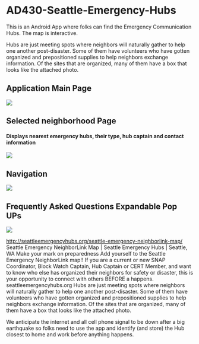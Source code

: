 # AD430-Seattle-Emergency-Hubs


This is an Android App where folks can find the Emergency Communication Hubs.  The map is interactive.

Hubs are just meeting spots where neighbors will naturally gather to help one another post-disaster.  Some of them have volunteers who have gotten organized and prepositioned supplies to help neighbors exchange information.  Of the sites that are organized, many of them have a box that looks like the attached photo.

## Application Main Page

![](screenshots/main.png)

## Selected neighborhood Page
#### Displays nearest emergency hubs, their type, hub captain and contact information
![](screenshots/neighborhood.png)

## Navigation
![](screenshots/navigation.png)

## Frequently Asked Questions Expandable Pop UPs
![](screenshots/FAQ.png)


http://seattleemergencyhubs.org/seattle-emergency-neighborlink-map/
Seattle Emergency NeighborLink Map | Seattle Emergency Hubs | Seattle, WA
Make your mark on preparedness Add yourself to the Seattle Emergency NeighborLink map!! If you are a current or new SNAP Coordinator, Block Watch Captain, Hub Captain or CERT Member, and want to know who else has organized their neighbors for safety or disaster, this is your opportunity to connect with others BEFORE a happens.
seattleemergencyhubs.org
Hubs are just meeting spots where neighbors will naturally gather to help one another post-disaster.  Some of them have volunteers who have gotten organized and prepositioned supplies to help neighbors exchange information.  Of the sites that are organized, many of them have a box that looks like the attached photo.


We anticipate the internet and all cell phone signal to be down after a big earthquake so folks need to use the app and identify (and store) the Hub closest to home and work before anything happens.  
